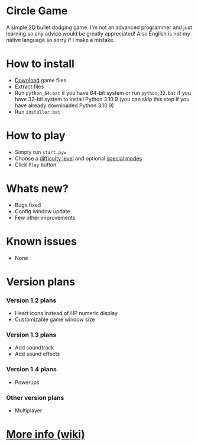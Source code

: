 # Circle Game
A simple 2D bullet dodging game. I'm not an advanced programmer and just learning so any advice would be greatly appreciated! Also English is not my native language so sorry if I make a mistake.

# How to install
- [Download](https://github.com/vDeresh/Circle_Game/archive/refs/heads/v1.1.zip) game files
- Extract files
- Run `python_64.bat` if you have 64-bit system or run `python_32.bat` if you have 32-bit system to install Python 3.10.9 (you can skip this step if you have already downloaded Python 3.10.9)
- Run `installer.bat`

# How to play
- Simply run `start.pyw`
- Choose a [difficulty level](https://github.com/vDeresh/Circle_Game/wiki/Home/#difficulty-levels) and optional [special modes](https://github.com/vDeresh/Circle_Game/wiki#special-modes)
- Click `Play` button

# Whats new?
- Bugs fixed
- Config window update
- Few other improvements

# Known issues
- None

# Version plans

### Version 1.2 plans
- Heart icons instead of HP numeric display
- Customizable game window size

### Version 1.3 plans
- Add soundtrack
- Add sound effects

### Version 1.4 plans
- Powerups

### Other version plans
- Multiplayer

# [More info (wiki)](https://github.com/vDeresh/Circle_Game/wiki)
